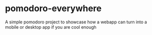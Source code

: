 # pomodoro-everywhere
A simple pomodoro project to showcase how a webapp can turn into a mobile or desktop app if you are cool enough
